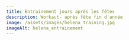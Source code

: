 ```yaml
---
title: Entrainement jours après les fêtes
description: Workaut- après fête fin d'année
image: /assets/images/helena_training.jpg
imageAlt: helena_entrainement
---
```

